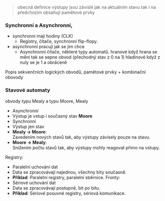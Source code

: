 >obecná definice
	výstupy jsou závislé jak na aktuálním stavu tak i na předchozím
	obsahují pamětové prvky

### Synchronní a Asynchronní, 
- synchronní mají hodiny (CLK)
	- Registry, čítače, synchronní flip-flopy.
- asynchronní pracují jak se jim chce
	- Asynchronní čítače, některé typy automatů.
hranové 
	když hrana se mění tak se sepne obvod (přechodný stav z 0 na 1)
hladinové 
	 když z nuly se je 1 a obráceně

Popis sekvenčních logických obvodů, 
	pamětové prvky + kombinační obovody
### Stavové automaty
obvody typu Mealy a typu Moore, 
Mealy
- Asynchronní
- Výstup je  vstup i současný stav
**Moore**
- Synchronní
- Výstup jen stav
- **Mealy → Moore**:  
    Zavedením nových stavů tak, aby výstupy závisely pouze na stavu.    
- **Moore → Mealy**:  
    Snížením počtu stavů tak, aby výstupy mohly reagovat přímo na vstupy.

Registry:
- Paralelní uchování dat
- Data se zpracovávají najednou, všechny bity současně.
- **Příklad**: Paralelní registry, paralelní sběrnice.
Fronty:
- Sériové uchování dat
- Data se zpracovávají postupně, bit po bitu.
- **Příklad**: Sériové posuvné registry, sériová komunikace.
